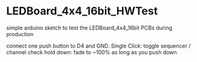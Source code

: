 # LEDBoard_4x4_16bit_HWTest
simple arduino sketch to test the LEDBoard_4x4_16bit PCBs during production

connect one push button to D4 and GND.
Single Click:
toggle sequencer / channel check
hold down: fade to ~100% as long as you push down
